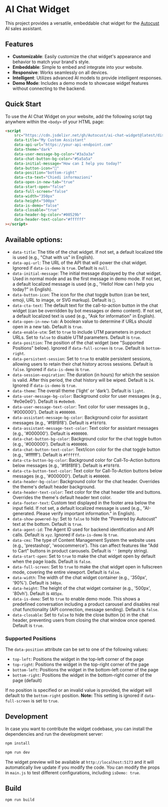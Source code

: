 # AI Chat Widget

This project provides a versatile, embeddable chat widget for the [Autocust](https://www.autocust.it) AI sales assistant.

## Features

- **Customizable**: Easily customize the chat widget's appearance and behavior to match your brand's style.
- **Embeddable**: Simple to embed and integrate into your website.
- **Responsive**: Works seamlessly on all devices.
- **Intelligent**: Utilizes advanced AI models to provide intelligent responses.
- **Demo Mode**: Includes a demo mode to showcase widget features without connecting to the backend.

## Quick Start

To use the AI Chat Widget on your website, add the following script tag anywhere within the `<body>` of your HTML page:

```html
<script
    src="https://cdn.jsdelivr.net/gh/Autocust/ai-chat-widget@latest/dist/chat-widget.min.js"
    data-title="My Custom Assistant"
    data-api-url="https://your-api-endpoint.com"
    data-theme="dark"
    data-user-message-bg-color="#3a3a3a"
    data-chat-button-bg-color="#5a5a5a"
    data-initial-message="How can I help you today?"
    data-button-icon="🤖"
    data-position="bottom-right"
    data-cta-text="Chiedi informazioni"
    data-open-in-new-tab="true"
    data-start-open="false"
    data-full-screen="false"
    data-width="350px"
    data-height="500px"
    data-is-demo="false"
    data-closable="true"
    data-header-bg-color="#00529b"
    data-header-text-color="#ffffff"
></script>
```

## Available options:

- `data-title`: The title of the chat widget. If not set, a default localized title is used (e.g., "Chat with us" in English).
- `data-api-url`: The URL of the API that will power the chat widget. Ignored if `data-is-demo` is `true`. Default is `null`.
- `data-initial-message`: The initial message displayed by the chat widget. Used in normal mode and as the first message in demo mode. If not set, a default localized message is used (e.g., "Hello! How can I help you today?" in English).
- `data-button-icon`: The icon for the chat toggle button (can be text, emoji, URL to image, or SVG markup). Default is `💬`.
- `data-cta-text`: The default text for the call-to-action button in the chat widget (can be overridden by bot messages or demo content). If not set, a default localized text is used (e.g., "Ask for information" in English).
- `data-open-in-new-tab`: A boolean value to determine if URLs should open in a new tab. Default is `true`.
- `data-enable-utm`: Set to `true` to include UTM parameters in product URLs. Set to `false` to disable UTM parameters. Default is `true`.
- `data-position`: The position of the chat widget (see "Supported Positions" below). Ignored if `data-full-screen` is `true`. Default is `bottom-right`.
- `data-persistent-session`: Set to `true` to enable persistent sessions, allowing users to retain their chat history across sessions. Default is `false`. Ignored if `data-is-demo` is `true`.
- `data-session-expiration`: The duration (in hours) for which the session is valid. After this period, the chat history will be wiped. Default is `24`. Ignored if `data-is-demo` is `true`.
- `data-theme`: The overall theme ('light' or 'dark'). Default is `light`.
- `data-user-message-bg-color`: Background color for user messages (e.g., '#e0e0e0'). Default is `#e0e0e0`.
- `data-user-message-text-color`: Text color for user messages (e.g., '#000000'). Default is `#000000`.
- `data-assistant-message-bg-color`: Background color for assistant messages (e.g., '#f8f8f8'). Default is `#f8f8f8`.
- `data-assistant-message-text-color`: Text color for assistant messages (e.g., '#000000'). Default is `#000000`.
- `data-chat-button-bg-color`: Background color for the chat toggle button (e.g., '#000000'). Default is `#000000`.
- `data-chat-button-text-color`: Text/icon color for the chat toggle button (e.g., '#ffffff'). Default is `#ffffff`.
- `data-cta-button-bg-color`: Background color for Call-To-Action buttons below messages (e.g., '#f8f8f8'). Default is `#f8f8f8`.
- `data-cta-button-text-color`: Text color for Call-To-Action buttons below messages (e.g., '#000000'). Default is `#000000`.
- `data-header-bg-color`: Background color for the chat header. Overrides the theme's default header background.
- `data-header-text-color`: Text color for the chat header title and buttons. Overrides the theme's default header text color.
- `data-footer-text`: Custom text displayed in the footer area below the input field. If not set, a default localized message is used (e.g., "AI-generated. Please verify important information." in English).
- `data-show-powered-by`: Set to `false` to hide the "Powered by Autocust" text at the bottom. Default is `true`.
- `data-agent-id`: The Agent ID used for backend identification and API calls. Default is `xyz`. Ignored if `data-is-demo` is `true`.
- `data-cms`: The type of Content Management System the website uses (e.g., 'prestashop', 'woocommerce'). This can affect features like "Add to Cart" buttons in product carousels. Default is `''` (empty string).
- `data-start-open`: Set to `true` to make the chat widget open by default when the page loads. Default is `false`.
- `data-full-screen`: Set to `true` to make the chat widget open in fullscreen mode, covering the entire viewport. Default is `false`.
- `data-width`: The width of the chat widget container (e.g., '350px', '90%'). Default is `340px`.
- `data-height`: The height of the chat widget container (e.g., '500px', '80vh'). Default is `485px`.
- `data-is-demo`: Set to `true` to enable demo mode. This shows a predefined conversation including a product carousel and disables real chat functionality (API connection, message sending). Default is `false`.
- `data-closable`: Set to `false` to hide the close button (x) in the chat header, preventing users from closing the chat window once opened. Default is `true`.

### Supported Positions

The `data-position` attribute can be set to one of the following values:

- `top-left`: Positions the widget in the top-left corner of the page
- `top-right`: Positions the widget in the top-right corner of the page
- `bottom-left`: Positions the widget in the bottom-left corner of the page
- `bottom-right`: Positions the widget in the bottom-right corner of the page (default)

If no position is specified or an invalid value is provided, the widget will default to the `bottom-right` position. **Note:** This setting is ignored if `data-full-screen` is set to `true`.

## Development

In case you want to contribute the widget codebase, you can install the dependencies and run the development server:

```bash
npm install
```

```bash
npm run dev
```

The widget preview will be available at `http://localhost:5173` and it will automatically live update if you modify the code. You can modify the props in `main.js` to test different configurations, including `isDemo: true`.

## Build

```bash
npm run build
```
